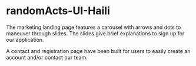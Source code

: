 # randomActs-UI-Haili
The marketing landing page features a carousel with arrows and dots to maneuver through slides. The slides give brief explanations to sign up for our application. 

A contact and registration page have been built for users to easily create an account and/or contact our team. 
